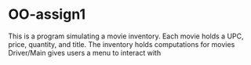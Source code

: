 # OO-assign1
This is a program simulating a movie inventory.
Each movie holds a UPC, price, quantity, and title.
The inventory holds computations for movies
Driver/Main gives users a menu to interact with
